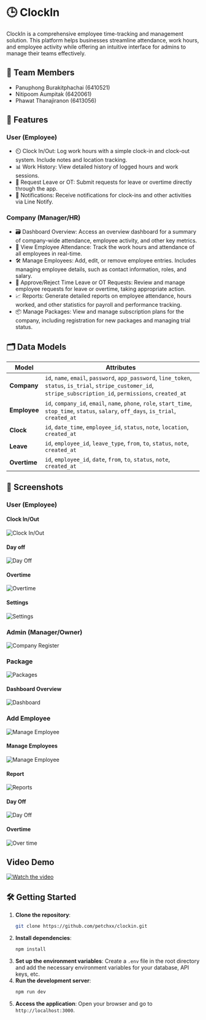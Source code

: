 # 🕒 ClockIn

ClockIn is a comprehensive employee time-tracking and management solution. This platform helps businesses streamline attendance, work hours, and employee activity while offering an intuitive interface for admins to manage their teams effectively.
## 👾 Team Members

- Panuphong Burakitphachai (6410521)
- Nitipoom Aumpitak (6420061)
- Phawat Thanajiranon (6413056)

## 🚀 Features

### User (Employee)

- ⏲️ Clock In/Out: Log work hours with a simple clock-in and clock-out system. Include notes and location tracking.
- 📊 Work History: View detailed history of logged hours and work sessions.
- 📝 Request Leave or OT: Submit requests for leave or overtime directly through the app.
- 🔔 Notifications: Receive notifications for clock-ins and other activities via Line Notify.

### Company (Manager/HR)

- 🗃️ Dashboard Overview: Access an overview dashboard for a summary of company-wide attendance, employee activity, and other key metrics.
- 📅 View Employee Attendance: Track the work hours and attendance of all employees in real-time.
- 🛠️ Manage Employees: Add, edit, or remove employee entries. Includes managing employee details, such as contact information, roles, and salary.
- 🔄 Approve/Reject Time Leave or OT Requests: Review and manage employee requests for leave or overtime, taking appropriate action.
- 📈 Reports: Generate detailed reports on employee attendance, hours worked, and other statistics for payroll and performance tracking.
- 📦 Manage Packages: View and manage subscription plans for the company, including registration for new packages and managing trial status.

## 🗂️ Data Models

| Model                | Attributes                                                                                  |
|----------------------|---------------------------------------------------------------------------------------------|
| **Company**          | `id`, `name`, `email`, `password`, `app_password`, `line_token`, `status`, `is_trial`, `stripe_customer_id`, `stripe_subscription_id`, `permissions`, `created_at` |
| **Employee**         | `id`, `company_id`, `email`, `name`, `phone`, `role`, `start_time`, `stop_time`, `status`, `salary`, `off_days`, `is_trial`, `created_at` |
| **Clock**            | `id`, `date_time`, `employee_id`, `status`, `note`, `location`, `created_at`              |
| **Leave**            | `id`, `employee_id`, `leave_type`, `from`, `to`, `status`, `note`, `created_at`           |
| **Overtime**         | `id`, `employee_id`, `date`, `from`, `to`, `status`, `note`, `created_at`                 |

## 📸 Screenshots

### User (Employee)

#### Clock In/Out

![Clock In/Out](preview-images/employee-clockin.png)

#### Day off

![Day Off](preview-images/employee-day-off.png)

#### Overtime

![Overtime](preview-images/employee-overtime.png)

#### Settings

![Settings](preview-images/employee-setting.png)

### Admin (Manager/Owner)

![Company Register](preview-images/company-register.png)

### Package

![Packages](preview-images/company-package.png)

#### Dashboard Overview

![Dashboard](preview-images/company-dashboard.png)

### Add Employee

![Manage Employee](preview-images/company-add-employee.png)

#### Manage Employees

![Manage Employee](preview-images/company-employees.png)

#### Report

![Reports](preview-images/company-employee-report.png)

#### Day Off

![Day Off](preview-images/company-day-off.png)

#### Overtime

![Over time](preview-images/company-overtime.png)


## Video Demo

[![Watch the video](preview-images/landing-page.png)](https://youtu.be/K1wbP-nqTNo)

## 🛠️ Getting Started

1. **Clone the repository**:
   ```bash
   git clone https://github.com/petchxx/clockin.git
   ```
2. **Install dependencies**:
   ```bash
   npm install
   ```
3. **Set up the environment variables**:
   Create a `.env` file in the root directory and add the necessary environment variables for your database, API keys, etc.
5. **Run the development server**:
   ```bash
   npm run dev
   ```
6. **Access the application**:
   Open your browser and go to `http://localhost:3000`.

